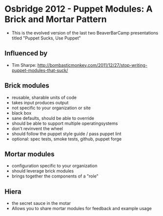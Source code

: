 # Osbridge 2012 - Puppet Modules: A Brick and Mortar Pattern

* This is the evolved version of the last two BeaverBarCamp presentations titled "Puppet Sucks, Use Puppet"

## Influenced by

* Tim Sharpe: http://bombasticmonkey.com/2011/12/27/stop-writing-puppet-modules-that-suck/

## Brick modules

* reusable, sharable units of code
* takes input produces output
* not specific to your organization or site
* black box
* sane defaults, should be able to override
* should be able to support multiple operatingsystems
* don't revinvent the wheel
* should follow the puppet style guide / pass puppet lint
* optional: spec tests, smoke tests, github, puppet forge

## Mortar modules

* configuration specific to your organization
* should leverage brick modules
* brings together the components of a "role"

## Hiera 

* the secret sauce in the motar
* Allows you to share mortar modules for feedback and example usage
